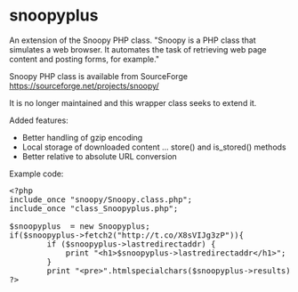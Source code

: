 # snoopyplus
An extension of the Snoopy PHP class. "Snoopy is a PHP class that simulates a web browser. It automates the task of retrieving web page content and posting forms, for example."

Snoopy PHP class is available from SourceForge https://sourceforge.net/projects/snoopy/

It is no longer maintained and this wrapper class seeks to extend it.

Added features:

<ul>
<li>Better handling of gzip encoding</li>
<li>Local storage of downloaded content ... store() and is_stored() methods</li>
<li>Better relative to absolute URL conversion</li>
</ul>

Example code:

<pre>
&lt;?php
include_once &quot;snoopy/Snoopy.class.php&quot;;
include_once &quot;class_Snoopyplus.php&quot;;

$snoopyplus  = new Snoopyplus;
if($snoopyplus-&gt;fetch2(&quot;http://t.co/X8sVIJg3zP&quot;)){
		if ($snoopyplus-&gt;lastredirectaddr) {
			print &quot;&lt;h1&gt;$snoopyplus-&gt;lastredirectaddr&lt;/h1&gt;&quot;;
		}
		print &quot;&lt;pre&gt;&quot;.htmlspecialchars($snoopyplus-&gt;results).&quot;&lt;/pre&gt;&quot;;
?&gt;
</pre>
